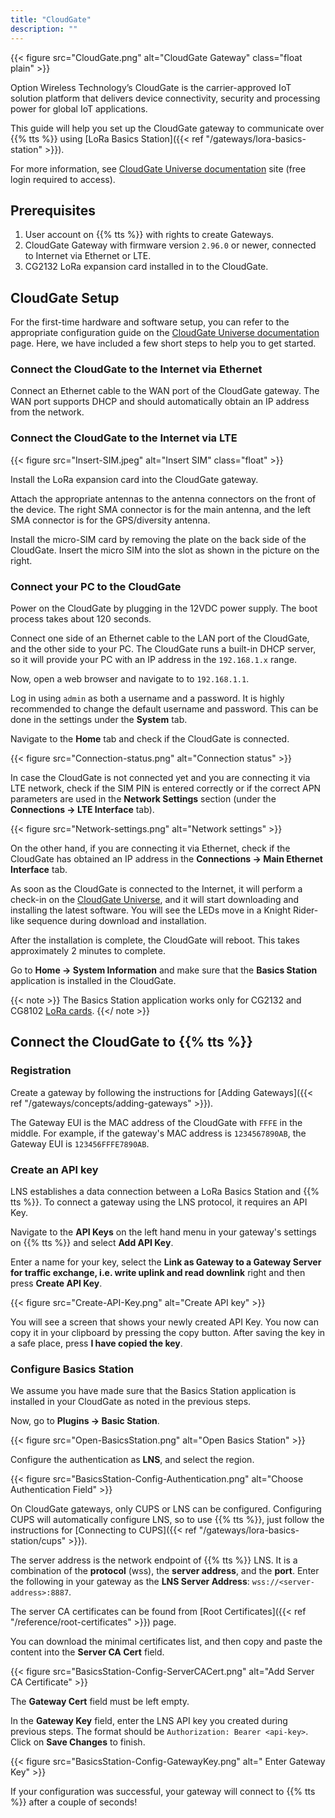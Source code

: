 ```yaml
---
title: "CloudGate"
description: ""
---
```


{{< figure src="CloudGate.png" alt="CloudGate Gateway" class="float plain" >}}

Option Wireless Technology’s CloudGate is the carrier-approved IoT solution platform that delivers device connectivity, security and processing power for global IoT applications.

This guide will help you set up the CloudGate gateway to communicate over {{% tts %}} using [LoRa Basics Station]({{< ref "/gateways/lora-basics-station" >}}).

<!--more-->

For more information, see [CloudGate Universe documentation](https://cloudgateuniverse.com/docs/cloudgate-universe-guide) site (free login required to access).

## Prerequisites

1. User account on {{% tts %}} with rights to create Gateways.
2. CloudGate Gateway with firmware version `2.96.0` or newer, connected to Internet via Ethernet or LTE. 
3. CG2132 LoRa expansion card installed in to the CloudGate. 

## CloudGate Setup

For the first-time hardware and software setup, you can refer to the appropriate configuration guide on the [CloudGate Universe documentation](https://cloudgateuniverse.com/docs/cloudgate-user-guide) page. Here, we have included a few short steps to help you to get started.

### Connect the CloudGate to the Internet via Ethernet 

Connect an Ethernet cable to the WAN port of the CloudGate gateway. The WAN port supports DHCP and should automatically obtain an IP address from the network.

### Connect the CloudGate to the Internet via LTE
  
{{< figure src="Insert-SIM.jpeg" alt="Insert SIM" class="float" >}}

Install the LoRa expansion card into the CloudGate gateway.
  
Attach the appropriate antennas to the antenna connectors on the front of the device. The right SMA connector is for the main antenna, and the left SMA connector is for the GPS/diversity antenna.
   
Install the micro-SIM card by removing the plate on the back side of the CloudGate. Insert the micro SIM into the slot as shown in the picture on the right.

### Connect your PC to the CloudGate

Power on the CloudGate by plugging in the 12VDC power supply. The boot process takes about 120 seconds.
   
Connect one side of an Ethernet cable to the LAN port of the CloudGate, and the other side to your PC. The CloudGate runs a built-in DHCP server, so it will provide your PC with an IP address in the `192.168.1.x` range.
   
Now, open a web browser and navigate to to `192.168.1.1`.
   
Log in using `admin` as both a username and a password. It is highly recommended to change the default username and password. This can be done in the settings under the **System** tab.

Navigate to the **Home** tab and check if the CloudGate is connected.

{{< figure src="Connection-status.png" alt="Connection status" >}}  
 
 In case the CloudGate is not connected yet and you are connecting it via LTE network, check if the SIM PIN is entered correctly or if the correct APN parameters are used in the **Network Settings** section (under the **Connections &#8594; LTE Interface** tab).
  
{{< figure src="Network-settings.png" alt="Network settings" >}}

On the other hand, if you are connecting it via Ethernet, check if the CloudGate has obtained an IP address in the **Connections &#8594; Main Ethernet Interface** tab.

As soon as the CloudGate is connected to the Internet, it will perform a check-in on the [CloudGate Universe](https://cloudgateuniverse.com), and it will start downloading and installing the latest software. You will see the LEDs move in a Knight Rider-like sequence during download and installation.

After the installation is complete, the CloudGate will reboot. This takes approximately 2 minutes to complete.

Go to **Home &#8594; System Information** and make sure that the **Basics Station** application is installed in the CloudGate.

{{< note >}} The Basics Station application works only for CG2132 and CG8102 [LoRa cards](https://cloudgateuniverse.com/docs/lora-card-family). {{</ note >}}

## Connect the CloudGate to {{% tts %}}

### Registration

Create a gateway by following the instructions for [Adding Gateways]({{< ref "/gateways/concepts/adding-gateways" >}}).

The Gateway EUI is the MAC address of the CloudGate with `FFFE` in the middle. For example, if the gateway's MAC address is `1234567890AB`, the Gateway EUI is `123456FFFE7890AB`.

### Create an API key

LNS establishes a data connection between a LoRa Basics Station and {{% tts %}}. To connect a gateway using the LNS protocol, it requires an API Key.

Navigate to the **API Keys** on the left hand menu in your gateway's settings on {{% tts %}} and select **Add API Key**. 

Enter a name for your key, select the **Link as Gateway to a Gateway Server for traffic exchange, i.e. write uplink and read downlink** right and then press **Create API Key**.

{{< figure src="Create-API-Key.png" alt="Create API key" >}}

You will see a screen that shows your newly created API Key. You now can copy it in your clipboard by pressing the copy button. After saving the key in a safe place, press **I have copied the key**. 

### Configure Basics Station

We assume you have made sure that the Basics Station application is installed in your CloudGate as noted in the previous steps.

Now, go to **Plugins &#8594; Basic Station**.

{{< figure src="Open-BasicsStation.png" alt="Open Basics Station" >}}

Configure the authentication as **LNS**, and select the region.

{{< figure src="BasicsStation-Config-Authentication.png" alt="Choose Authentication Field" >}}

On CloudGate gateways, only CUPS or LNS can be configured. Configuring CUPS will automatically configure LNS, so to use {{% tts %}}, just follow the instructions for [Connecting to CUPS]({{< ref "/gateways/lora-basics-station/cups" >}}).

The server address is the network endpoint of {{% tts %}} LNS. It is a combination of the **protocol** (wss), the **server address**, and the **port**. Enter the following in your gateway as the **LNS Server Address**: `wss://<server-address>:8887`.

The server CA certificates can be found from [Root Certificates]({{< ref "/reference/root-certificates" >}}) page.

You can download the minimal certificates list, and then copy and paste the content into the **Server CA Cert** field.

{{< figure src="BasicsStation-Config-ServerCACert.png" alt="Add Server CA Certificate" >}}

The **Gateway Cert** field must be left empty.

In the **Gateway Key** field, enter the LNS API key you created during previous steps. The format should be `Authorization: Bearer <api-key>`. Click on **Save Changes** to finish.

{{< figure src="BasicsStation-Config-GatewayKey.png" alt=" Enter Gateway Key" >}}

If your configuration was successful, your gateway will connect to {{% tts %}} after a couple of seconds!

